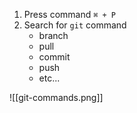 
1. Press command `⌘ + P`
2. Search for `git` command
	- branch
	- pull
	- commit
	- push
	- etc...
	
![[git-commands.png]]